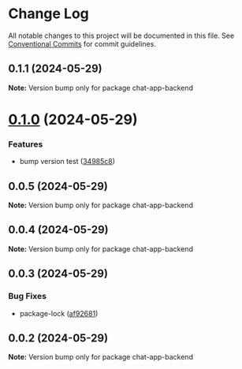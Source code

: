 # Change Log

All notable changes to this project will be documented in this file.
See [Conventional Commits](https://conventionalcommits.org) for commit guidelines.

## 0.1.1 (2024-05-29)

**Note:** Version bump only for package chat-app-backend





# [0.1.0](https://github.com/itaygoz/chat-app/compare/chat-app-backend@0.0.5...chat-app-backend@0.1.0) (2024-05-29)


### Features

* bump version test ([34985c8](https://github.com/itaygoz/chat-app/commit/34985c8e4d4d796f6e0e925daecdd8245e0adce7))





## 0.0.5 (2024-05-29)

**Note:** Version bump only for package chat-app-backend





## 0.0.4 (2024-05-29)

**Note:** Version bump only for package chat-app-backend





## 0.0.3 (2024-05-29)


### Bug Fixes

* package-lock ([af92681](https://github.com/itaygoz/chat-app/commit/af92681262baf1ffebf4b4f3e256c72343b3a274))





## 0.0.2 (2024-05-29)

**Note:** Version bump only for package chat-app-backend

